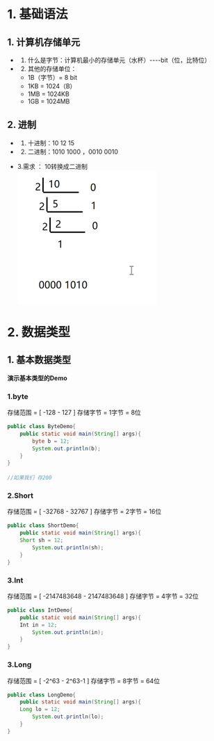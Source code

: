 # 1. 基础语法

## 1. 计算机存储单元

* 1. 什么是字节：计算机最小的存储单元（水杯）----bit（位，比特位）

* 2. 其他的存储单位：
  * 1B（字节）= 8 bit
  * 1KB             = 1024（B）
  * 1MB            = 1024KB
  * 1GB             =  1024MB

## 2. 进制

* 1. 十进制：10 12 15

* 2. 二进制：1010 1000 ，0010 0010

* 3.需求 ： 10转换成二进制
  ![](assets/Day02/image-20230310192001214.png)
# 2. 数据类型

## 1. 基本数据类型

**演示基本类型的Demo**
### 1.byte
存储范围 =  [ -128 - 127 ]
存储字节 = 1字节  =  8位
```java
public class ByteDemo{
	public static void main(String[] args){
		byte b = 12;
		System.out.println(b);
	}
}

//如果我们 存200
```

### 2.Short
存储范围 =  [ -32768 - 32767 ]
存储字节 = 2字节  =  16位
```java
public class ShortDemo{
	public static void main(String[] args){
	Short sh = 12;
		System.out.println(sh);
	}
}
```

### 3.Int
存储范围 =  [ -2147483648 - 2147483648 ]
存储字节 = 4字节  =  32位
```java
public class IntDemo{
	public static void main(String[] args){
	Int in = 12;
		System.out.println(in);
	}
}
```

### 3.Long
存储范围 =  [ -2^63 - 2^63-1 ]
存储字节 = 8字节  =  64位
```java
public class LongDemo{
	public static void main(String[] args){
	Long lo = 12;
		System.out.println(lo);
	}
}


